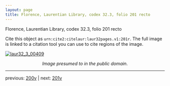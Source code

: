 ```yaml
---
layout: page
title: Florence, Laurentian Library, codex 32.3, folio 201 recto
---
```


Florence, Laurentian Library, codex 32.3, folio 201 recto

Cite this object as `urn:cite2:citelaur:laur32pages.v1:201r`.  The full image is linked to a citation tool you can use to cite regions of the image.

[![laur32_3_00409](http://www.homermultitext.org/iipsrv?IIIF=/project/homer/pyramidal/deepzoom/citelaur/laur32imgs/v1/laur32_3_00409.tif/full/800,/0/default.jpg)](http://www.homermultitext.org/ict2/?urn=urn:cite2:citelaur:laur32imgs.v1:laur32_3_00409) 

<p style="text-align: center; font-style: italic;">Image presumed to in the public domain.</p>

---

previous: [200v](../200v/) | next: [201v](../201v/)
